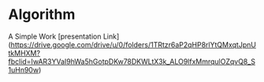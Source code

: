 # Algorithm
A Simple Work
[presentation Link] (https://drive.google.com/drive/u/0/folders/1TRtzr6aP2qHP8rlYtQMxqtJpnUtkMHXM?fbclid=IwAR3YVaI9hWa5hGotpDKw78DKWLtX3k_ALO9lfxMmrqulOZqvQ8_S1uHn90w)
